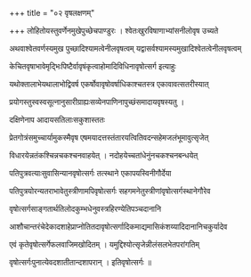 +++
title = "०२ वृषलक्षणम्"

+++
लोहितोयस्तुवर्णेनमुखेपुच्छेचपाण्डुरः । श्वेतःखुरविषाणाभ्यांसनीलोवृष उच्यते

अथवाश्वेतवर्णस्यमुख पुच्छादिश्यामत्वेनीलवृषत्वम् यद्वासर्वश्यामस्यमुखादिश्वेतत्वेनीलवृषत्वम्

केचितवृषाभावेमृद्भिःपिष्टैर्वावृषंकृत्वाहोमादिविधिनावृषोत्सर्ग इत्याहुः

यथोक्तालाभेयथालाभोद्विवर्ष एकर्षोवावृषोवर्षाधिकाश्चतस्त्र एकावावत्सतरीस्यात्

प्रयोगस्तुस्वस्वसूत्नानुसारीग्राह्यःसव्येनपाणिनापुच्छंसमादायवृषस्यतु ।

दक्षिणेनाप आदायसतिलाःसकुशास्ततः

प्रेतगोत्रंसमुच्चार्यामुकस्मैवृष एषमयादत्तस्तंतारयत्वितिवदन्सहेमजलंभूमावुत्सृजेत्

विधारयेन्नतंकश्चिन्नचकश्चनवाहयेत् । नदोहयेच्चतांधेनुंनचकश्चनबन्धयेत्

पतिपुत्रवत्याःसुवासिन्यानवृषोत्सर्गः तत्स्थाने एकापयस्विनीगौर्देया

पतिपुत्रयोरन्यतराभावेतुस्त्रीणामपिवृषोत्सर्गः सहगमनेतुस्त्रीणांवृषोत्सर्गस्थानेगौरेव

वृषोत्सर्गसाङ्गतार्थतिलोदकुम्भधेनुवस्त्रहिरण्येतिपञ्चदानानि

आशौचान्तरंचेदेकादशाहेप्राप्नोतितदावृषोत्सर्गादिकमाद्यमासिकंशय्यादिदानानिचकुर्यादेव

एवं कृतेवृषोत्सर्गेफलवाजिमखोदितम् । यमुद्दिश्योत्सृजेन्नीलंसलभेतपरांगतिम्

वृषोत्सर्गःपुनात्येवदशातीतान्दशापरान् । इतिवृषोत्सर्गः ॥

